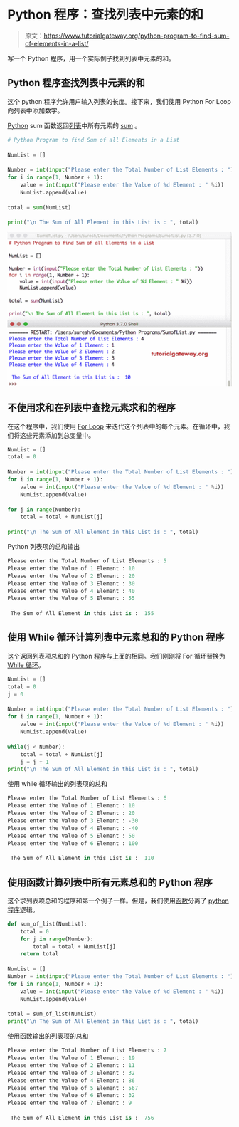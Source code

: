 # Python 程序：查找列表中元素的和

> 原文：<https://www.tutorialgateway.org/python-program-to-find-sum-of-elements-in-a-list/>

写一个 Python 程序，用一个实际例子找到列表中元素的和。

## Python 程序查找列表中元素的和

这个 python 程序允许用户输入列表的长度。接下来，我们使用 Python For Loop 向列表中添加数字。

[Python](https://www.tutorialgateway.org/python-tutorial/) sum 函数返回[列表](https://www.tutorialgateway.org/python-list/)中所有元素的 [sum](https://www.tutorialgateway.org/python-fsum/) 。

```py
# Python Program to find Sum of all Elements in a List

NumList = []

Number = int(input("Please enter the Total Number of List Elements : "))
for i in range(1, Number + 1):
    value = int(input("Please enter the Value of %d Element : " %i))
    NumList.append(value)

total = sum(NumList)

print("\n The Sum of All Element in this List is : ", total)
```

![Python Program to find Sum of Elements in a List 1](img/f858b11438c86baa18fb84f6b0a13c5c.png)

## 不使用求和在列表中查找元素求和的程序

在这个程序中，我们使用 [For Loop](https://www.tutorialgateway.org/python-for-loop/) 来迭代这个列表中的每个元素。在循环中，我们将这些元素添加到总变量中。

```py
NumList = []
total = 0

Number = int(input("Please enter the Total Number of List Elements : "))
for i in range(1, Number + 1):
    value = int(input("Please enter the Value of %d Element : " %i))
    NumList.append(value)

for j in range(Number):
    total = total + NumList[j]

print("\n The Sum of All Element in this List is : ", total)
```

Python 列表项的总和输出

```py
Please enter the Total Number of List Elements : 5
Please enter the Value of 1 Element : 10
Please enter the Value of 2 Element : 20
Please enter the Value of 3 Element : 30
Please enter the Value of 4 Element : 40
Please enter the Value of 5 Element : 55

 The Sum of All Element in this List is :  155
```

## 使用 While 循环计算列表中元素总和的 Python 程序

这个返回列表项总和的 Python 程序与上面的相同。我们刚刚将 For 循环替换为 [While 循环](https://www.tutorialgateway.org/python-while-loop/)。

```py
NumList = []
total = 0
j = 0

Number = int(input("Please enter the Total Number of List Elements : "))
for i in range(1, Number + 1):
    value = int(input("Please enter the Value of %d Element : " %i))
    NumList.append(value)

while(j < Number):
    total = total + NumList[j]
    j = j + 1
print("\n The Sum of All Element in this List is : ", total)
```

使用 while 循环输出的列表项的总和

```py
Please enter the Total Number of List Elements : 6
Please enter the Value of 1 Element : 10
Please enter the Value of 2 Element : 20
Please enter the Value of 3 Element : -30
Please enter the Value of 4 Element : -40
Please enter the Value of 5 Element : 50
Please enter the Value of 6 Element : 100

 The Sum of All Element in this List is :  110
```

## 使用函数计算列表中所有元素总和的 Python 程序

这个求列表项总和的程序和第一个例子一样。但是，我们使用[函数](https://www.tutorialgateway.org/functions-in-python/)分离了 [python 程序](https://www.tutorialgateway.org/python-programming-examples/)逻辑。

```py
def sum_of_list(NumList):
    total = 0
    for j in range(Number):
        total = total + NumList[j]
    return total

NumList = []
Number = int(input("Please enter the Total Number of List Elements : "))
for i in range(1, Number + 1):
    value = int(input("Please enter the Value of %d Element : " %i))
    NumList.append(value)

total = sum_of_list(NumList)
print("\n The Sum of All Element in this List is : ", total)
```

使用函数输出的列表项的总和

```py
Please enter the Total Number of List Elements : 7
Please enter the Value of 1 Element : 19
Please enter the Value of 2 Element : 11
Please enter the Value of 3 Element : 32
Please enter the Value of 4 Element : 86
Please enter the Value of 5 Element : 567
Please enter the Value of 6 Element : 32
Please enter the Value of 7 Element : 9

 The Sum of All Element in this List is :  756
```